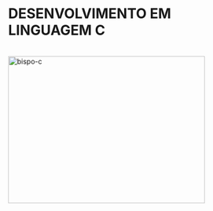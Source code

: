# DESENVOLVIMENTO EM LINGUAGEM C
  
 <br>
 <img align="left" alt="bispo-c" height="300" width="400" src="https://cdn.jsdelivr.net/gh/devicons/devicon/icons/c/c-original.svg" />
